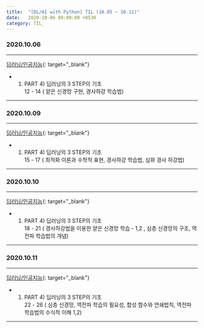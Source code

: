 ```yaml
---
title:  "[DL/AI with Python] TIL (10.05 ~ 10.11)"
date:   2020-10-06 09:00:00 +0530
category: TIL_  
---  
```

### 2020.10.06
***    
[딥러닝/인공지능](https://business.fastcampus.co.kr/#){: target="_blank"}    
- 01. PART 4) 딥러닝의 3 STEP의 기초  
 12 - 14 ( 얕은 신경망 구현, 경사하강 학습법)  

---    

### 2020.10.09
***    
[딥러닝/인공지능](https://business.fastcampus.co.kr/#){: target="_blank"}    
- 01. PART 4) 딥러닝의 3 STEP의 기초    
 15 - 17 ( 최적화 이론과 수학적 표현, 경사하강 학습법, 심화 경사 하강법)  
 
 ---     
 
### 2020.10.10
***    
[딥러닝/인공지능](https://business.fastcampus.co.kr/#){: target="_blank"}    
- 01. PART 4) 딥러닝의 3 STEP의 기초    
 18 - 21 ( 경사하강법을 이용한 얕은 신경망 학습 - 1,2 , 심층 신경망의 구조, 역전파 학습법의 개념)    
 
 ---     
### 2020.10.11
***    
[딥러닝/인공지능](https://business.fastcampus.co.kr/#){: target="_blank"}    
- 01. PART 4) 딥러닝의 3 STEP의 기초    
 22 - 26 ( 심층 신경망, 역전파 학습의 필요성, 합성 함수와 연쇄법칙, 역전파 학습법의 수식적 이해 1,2)      
 
 ---     
